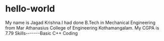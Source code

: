 # hello-world
My name is Jagad Krishna.I had done B.Tech in Mechanical Engineering from Mar Athanasius College of Engineering Kothamangalam.
My CGPA is 7.79
Skills-------Basic C++ Coding
